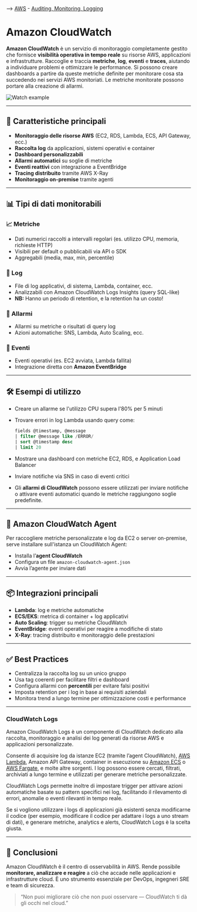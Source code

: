 --> [AWS](/00-Intro/AWS.md)  -  [Auditing, Monitoring, Logging](/08-Auditing-Monitoring-Logging/Auditing-Monitoring-Logging.md)
# Amazon CloudWatch

**Amazon CloudWatch** è un servizio di monitoraggio completamente gestito che fornisce **visibilità operativa in tempo reale** su risorse AWS, applicazioni e infrastrutture. 
Raccoglie e traccia **metriche**, **log**, **eventi** e **traces**, aiutando a individuare problemi e ottimizzare le performance.
Si possono creare dashboards a partire da queste metriche definite per monitorare cosa sta succedendo nei servizi AWS monitoriati. 
Le metriche monitorate possono portare alla creazione di allarmi.

![Watch example](watch-example.png)

---

## 🧩 Caratteristiche principali

- **Monitoraggio delle risorse AWS** (EC2, RDS, Lambda, ECS, API Gateway, ecc.)
- **Raccolta log** da applicazioni, sistemi operativi e container
- **Dashboard personalizzabili**
- **Allarmi automatici** su soglie di metriche
- **Eventi reattivi** con integrazione a EventBridge
- **Tracing distribuito** tramite AWS X-Ray
- **Monitoraggio on-premise** tramite agenti

---

## 📊 Tipi di dati monitorabili

### 📈 Metriche

- Dati numerici raccolti a intervalli regolari (es. utilizzo CPU, memoria, richieste HTTP)
- Visibili per default o pubblicabili via API o SDK
- Aggregabili (media, max, min, percentile)

### 📄 Log

- File di log applicativi, di sistema, Lambda, container, ecc.
- Analizzabili con Amazon CloudWatch Logs Insights (query SQL-like)
- **NB:** Hanno un periodo di retention, e la retention ha un costo!

### 🚨 Allarmi

- Allarmi su metriche o risultati di query log
- Azioni automatiche: SNS, Lambda, Auto Scaling, ecc.

### 📍 Eventi

- Eventi operativi (es. EC2 avviata, Lambda fallita)
- Integrazione diretta con **Amazon EventBridge**

---

## 🛠️ Esempi di utilizzo

- Creare un allarme se l'utilizzo CPU supera l'80% per 5 minuti
- Trovare errori in log Lambda usando query come:
  ```sql
  fields @timestamp, @message
  | filter @message like /ERROR/
  | sort @timestamp desc
  | limit 20
  ```

- Mostrare una dashboard con metriche EC2, RDS, e Application Load Balancer
- Inviare notifiche via SNS in caso di eventi critici
- Gli **allarmi di CloudWatch** possono essere utilizzati per inviare notifiche o attivare eventi automatici quando le metriche raggiungono soglie predefinite.

---

## 🔧 Amazon CloudWatch Agent

Per raccogliere metriche personalizzate e log da EC2 o server on-premise, serve installare sull'istanza un CloudWatch Agent:
- Installa l’**agent CloudWatch**
- Configura un file `amazon-cloudwatch-agent.json`
- Avvia l’agente per inviare dati

---

## 📦 Integrazioni principali

- **Lambda**: log e metriche automatiche
- **ECS/EKS**: metrica di container + log applicativi
- **Auto Scaling**: trigger su metriche CloudWatch
- **EventBridge**: eventi operativi per reagire a modifiche di stato
- **X-Ray**: tracing distribuito e monitoraggio delle prestazioni

---

## ✅ Best Practices

- Centralizza la raccolta log su un unico gruppo
- Usa tag coerenti per facilitare filtri e dashboard
- Configura allarmi con **percentili** per evitare falsi positivi
- Imposta retention per i log in base ai requisiti aziendali
- Monitora trend a lungo termine per ottimizzazione costi e performance

---
### CloudWatch Logs

Amazon CloudWatch Logs è un componente di CloudWatch dedicato alla raccolta, monitoraggio e analisi dei log generati da risorse AWS e applicazioni personalizzate. 

Consente di acquisire log da istanze EC2 (tramite l’agent CloudWatch), [AWS Lambda](/01-Compute-options/AWS-Lambda.md), Amazon API Gateway, container in esecuzione su [Amazon ECS](/01-Compute-options/Amazon-ECS.md) o [AWS Fargate](/01-Compute-options/AWS-Fargate.md), e molte altre sorgenti. 
I log possono essere cercati, filtrati, archiviati a lungo termine e utilizzati per generare metriche personalizzate. 

CloudWatch Logs permette inoltre di impostare trigger per attivare azioni automatiche basate su pattern specifici nei log, facilitando il rilevamento di errori, anomalie o eventi rilevanti in tempo reale.

Se si vogliono utilizzare i logs di applicazioni già esistenti senza modificarne il codice (per esempio, modificare il codice per adattare i logs a uno stream di dati), e generare metriche, analytics e alerts, CloudWatch Logs è la scelta giusta.

---

## 📌 Conclusioni

Amazon CloudWatch è il centro di osservabilità in AWS. Rende possibile **monitorare, analizzare e reagire** a ciò che accade nelle applicazioni e infrastrutture cloud. È uno strumento essenziale per DevOps, ingegneri SRE e team di sicurezza.

> “Non puoi migliorare ciò che non puoi osservare — CloudWatch ti dà gli occhi nel cloud.”
